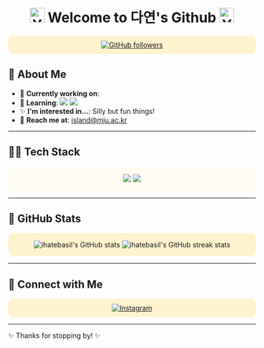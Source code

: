 <h1 align="center">
  <img src="https://cdn.pixabay.com/animation/2023/12/05/00/44/00-44-58-476_512.gif" alt="Yellow Theme Banner" style="border-radius: 1px;" width="30"> 
  Welcome to 다연's Github
  <img src="https://cdn.pixabay.com/animation/2023/12/05/00/44/00-44-58-476_512.gif" alt="Yellow Theme Banner" style="border-radius: 1px;" width="30">
</h1>

<p align="center" style="background-color: #FFF3CD; padding: 10px; border-radius: 10px;">
  <a href="https://github.com/ihatebasil"><img src="https://img.shields.io/github/followers/ihatebasil?label=Follow&style=social&color=yellow" alt="GitHub followers"></a>
<!--   <a href="https://twitter.com/ihatebasil"><img src="https://img.shields.io/twitter/follow/ihatebasil?label=Twitter&style=social&color=yellow" alt="Twitter"></a>
  <a href="https://linkedin.com/in/yourname"><img src="https://img.shields.io/badge/LinkedIn-Connect-yellow?style=social&logo=linkedin&logoColor=yellow" alt="LinkedIn"></a> -->
</p>



## 👋 About Me

- 🌟 **Currently working on**: 
- 🌻 **Learning**: <img src="https://img.shields.io/badge/-Flutter-FFD700?style=flat&logo=flutter&logoColor=white"> <img src="https://img.shields.io/badge/-Spring Boot-FFD700?style=flat&logo=spring&logoColor=white">
- ✨ **I'm interested in...**:          Silly but fun things!
- 🤝 **Reach me at**: [island@mju.ac.kr](mailto:yourname@example.com)

---

## 👨‍💻 Tech Stack

<p align="center" style="background-color: #FFFBF0; padding: 15px; border-radius: 10px;">
<!--   <img src="https://img.shields.io/badge/-Python-FFD700?style=flat&logo=python&logoColor=white">
  <img src="https://img.shields.io/badge/-JavaScript-FFD700?style=flat&logo=javascript&logoColor=white">
  <img src="https://img.shields.io/badge/-React-FFD700?style=flat&logo=react&logoColor=white">
  <img src="https://img.shields.io/badge/-Node.js-FFD700?style=flat&logo=node.js&logoColor=white">
  <img src="https://img.shields.io/badge/-Docker-FFD700?style=flat&logo=docker&logoColor=white">
  <img src="https://img.shields.io/badge/-Kubernetes-FFD700?style=flat&logo=kubernetes&logoColor=white"> -->
  <img src="https://img.shields.io/badge/-Flutter-FFD700?style=flat&logo=flutter&logoColor=white">
  <img src="https://img.shields.io/badge/-Spring Boot-FFD700?style=flat&logo=spring&logoColor=white">
  
</p>

---

## 🍋 GitHub Stats

<p align="center" style="background-color: #FFF3CD; padding: 15px; border-radius: 10px;">
  <img src="https://github-readme-stats.vercel.app/api?username=ihatebasil&show_icons=true&theme=vue&icon_color=FFD700&bg_color=FFF3CD&hide_title=true" alt="ihatebasil's GitHub stats">
  <img src="https://github-readme-streak-stats.herokuapp.com/?user=ihatebasil&theme=vue&background=FFF3CD&ring=FFD700&fire=FFD700&sideNums=FFD700" alt="ihatebasil's GitHub streak stats">
</p>

---


## 🚸 Connect with Me

<p align="center" style="background-color: #FFF3CD; padding: 10px; border-radius: 10px;">
<!--   <a href="https://twitter.com/ihatebasil"><img src="https://img.shields.io/twitter/follow/ihatebasil?label=Follow&style=social&color=yellow" alt="Twitter"></a>
  <a href="https://www.linkedin.com/in/yourname/"><img src="https://img.shields.io/badge/LinkedIn-Connect-yellow?style=social&logo=linkedin&logoColor=yellow" alt="LinkedIn"></a> -->
  <a href="https://www.instagram.com/noe_yad/"><img src="https://img.shields.io/badge/Instagram-Follow-yellow?style=social&logo=instagram&logoColor=yellow" alt="Instagram"></a>
</p>

---

✨ Thanks for stopping by! ✨

